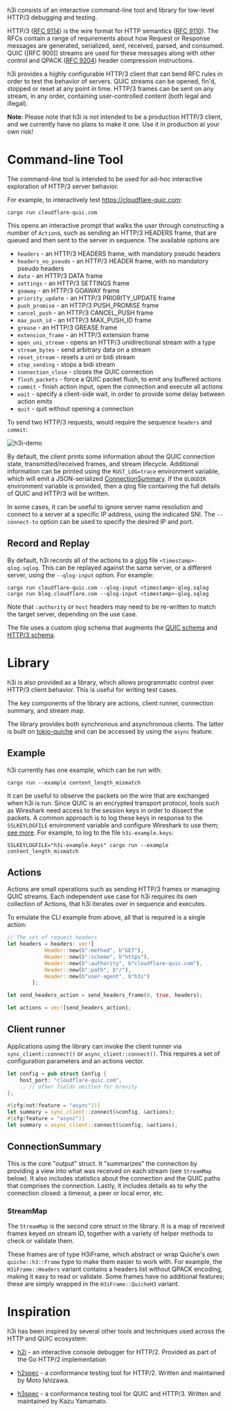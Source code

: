 h3i consists of an interactive command-line tool and library for low-level HTTP/3
debugging and testing.

HTTP/3 ([RFC 9114]) is the wire format for HTTP semantics ([RFC 9110]). The RFCs
contain a range of requirements about how Request or Response messages are
generated, serialized, sent, received, parsed, and consumed. QUIC ([RFC 900])
streams are used for these messages along with other control and QPACK ([RFC
9204]) header compression instructions.

h3i provides a highly configurable HTTP/3 client that can bend RFC rules in
order to test the behavior of servers. QUIC streams can be opened, fin'd,
stopped or reset at any point in time. HTTP/3 frames can be sent on any stream,
in any order, containing user-controlled content (both legal and illegal).

**Note**: Please note that h3i is _not_ intended to be a production HTTP/3
client, and we currently have no plans to make it one. Use it in production at
your own risk!

# Command-line Tool

The command-line tool is intended to be used for ad-hoc interactive
exploration of HTTP/3 server behavior.

For example, to interactively test https://cloudflare-quic.com:

```
cargo run cloudflare-quic.com
```

This opens an interactive prompt that walks the user through constructing a
number of `Action`s, such as sending an HTTP/3 HEADERS frame, that are queued
and then sent to the server in sequence. The available options are

- `headers` - an HTTP/3 HEADERS frame, with mandatory pseudo headers
- `headers_no_pseudo` - an HTTP/3 HEADER frame, with no mandatory pseudo headers
- `data` - an HTTP/3 DATA frame
- `settings` - an HTTP/3 SETTINGS frame
- `goaway` - an HTTP/3 GOAWAY frame
- `priority_update` - an HTTP/3 PRIORITY_UPDATE frame
- `push_promise` - an HTTP/3 PUSH_PROMISE frame
- `cancel_push` - an HTTP/3 CANCEL_PUSH frame
- `max_push_id` - an HTTP/3 MAX_PUSH_ID frame
- `grease` - an HTTP/3 GREASE frame
- `extension_frame` - an HTTP/3 extension frame
- `open_uni_stream` - opens an HTTP/3 unidirectional stream with a type
- `stream_bytes` - send arbitrary data on a stream
- `reset_stream` - resets a uni or bidi stream
- `stop_sending` - stops a bidi stream
- `connection_close` - closes the QUIC connection
- `flush_packets` - force a QUIC packet flush, to emit any buffered actions
- `commit` - finish action input, open the connection and execute all actions
- `wait` - specify a client-side wait, in order to provide some delay between action emits
- `quit` - quit without opening a connection

To send two HTTP/3 requests, would require the sequence `headers` and `commit`:

![h3i-demo](h3i-demo.gif)

By default, the client prints some information about the QUIC connection state,
transmitted/received frames, and stream lifecycle. Additional information can be
printed using the `RUST_LOG=trace` environment variable, which will emit a
JSON-serialized [ConnectionSummary](#ConnectionSummary). If the `QLOGDIR`
environment variable is provided, then a qlog file containing the full details
of QUIC and HTTP/3 will be written.

In some cases, it can be useful to ignore server name resolution and connect to
a server at a specific IP address, using the indicated SNI. The `--connect-to`
option can be used to specify the desired IP and port.

## Record and Replay

By default, h3i records all of the actions to a [qlog] file
`<timestamp>-qlog.sqlog`. This can be replayed against the same server, or a
different server, using the `--qlog-input` option. For example:

```
cargo run cloudflare-quic.com --qlog-input <timestamp>-qlog.sqlog
cargo run blog.cloudflare.com --qlog-input <timestamp>-qlog.sqlog
```

Note that `:authority` or `host` headers may need to be re-written to match the target server, depending on the use case.

The file uses a custom qlog schema that augments the [QUIC schema] and [HTTP/3
schema].

# Library

h3i is also provided as a library, which allows programmatic control over HTTP/3 client behavior. This is useful for writing test cases.

The key components of the library are actions, client runner, connection summary, and stream map.

The library provides both synchronous and asynchronous clients. The latter is built on [tokio-quiche] and can be accessed by using the `async` feature.

## Example
h3i currently has one example, which can be run with:

```shell
cargo run --example content_length_mismatch
```

It can be useful to observe the packets on the wire that are exchanged when h3i
is run. Since QUIC is an encrypted transport protocol, tools such as Wireshark
need access to the session keys in order to dissect the packets. A common
approach is to log these keys in response to the `SSLKEYLOGFILE` environment
variable and configure Wireshark to use them; [see
more](https://wiki.wireshark.org/TLS#using-the-pre-master-secret). For example,
to log to the file `h3i-example.keys`:

```shell
SSLKEYLOGFILE="h3i-example.keys" cargo run --example content_length_mismatch
```

## Actions

Actions are small operations such as sending HTTP/3 frames or managing QUIC streams. Each independent use case for h3i requires its own collection of Actions, that h3i iterates over in sequence and executes.

To emulate the CLI example from above, all that is required is a single action:


```rust
// The set of request headers
let headers = headers: vec![
            Header::new(b":method", b"GET"),
            Header::new(b":scheme", b"https"),
            Header::new(b":authority", b"cloudflare-quic.com"),
            Header::new(b":path", b"/"),
            Header::new(b"user-agent", b"h3i")
        ];

let send_headers_action = send_headers_frame(0, true, headers);

let actions = vec![send_headers_action];
```

## Client runner

Applications using the library can invoke the client runner via `sync_client::connect()` or `async_client::connect()`. This requires a set of configuration parameters and an actions vector.

```rust
let config = pub struct Config {
    host_port: "cloudflare-quic.com",
    .. // other fields omitted for brevity
};

#[cfg(not(feature = "async"))]
let summary = sync_client::connect(&config, &actions);
#[cfg(feature = "async")]
let summary = async_client::connect(&config, &actions);
```

## ConnectionSummary

This is the core "output" struct. It "summarizes" the connection by providing a view into what was received on each stream (see `StreamMap` below). It also includes statistics about the connection and the QUIC paths that comprises the connection. Lastly, it includes details as to _why_ the connection closed: a timeout, a peer or local error, etc.

### StreamMap

The `StreamMap` is the second core struct in the library. It is a map of received frames keyed on stream ID, together with a variety of helper methods to check or validate them.

These frames are of type H3iFrame, which abstract or wrap Quiche's own `quiche::h3::Frame` type to make them easier to work with. For example, the `H3iFrame::Headers` variant contains a headers list without QPACK encoding, making it easy to read or validate. Some frames have no additional features; these are simply wrapped in the `H3iFrame::QuicheH3` variant.

# Inspiration

h3i has been inspired by several other tools and techniques used across the HTTP and QUIC ecosystem:

* [h2i](https://pkg.go.dev/golang.org/x/net/http2/h2i) - an interactive console debugger for HTTP/2. Provided as part of the Go HTTP/2 implementation

* [h2spec](https://github.com/summerwind/h2spec) - a conformance testing tool for
HTTP/2. Written and maintained by Moto Ishizawa.

* [h3spec](https://github.com/kazu-yamamoto/h3spec) - a conformance testing tool
for QUIC and HTTP/3. Written and maintained by Kazu Yamamato.

[RFC 9000]: https://www.rfc-editor.org/rfc/rfc9000.html
[RFC 9110]: https://www.rfc-editor.org/rfc/rfc9110.html
[RFC 9114]: https://www.rfc-editor.org/rfc/rfc9114.html
[RFC 9204]: https://www.rfc-editor.org/rfc/rfc9204.html
[qlog]: https://datatracker.ietf.org/doc/draft-ietf-quic-qlog-main-schema/
[QUIC schema]: https://datatracker.ietf.org/doc/draft-ietf-quic-qlog-quic-events
[HTTP/3 schema]: https://datatracker.ietf.org/doc/draft-ietf-quic-qlog-h3-events
[tokio-quiche]: https://docs.rs/tokio-quiche

